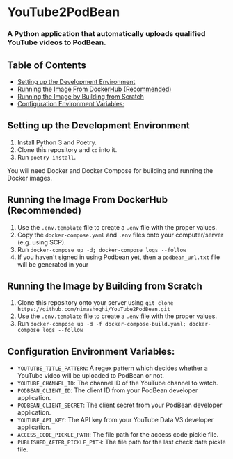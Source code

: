 # YouTube2PodBean <!-- omit in toc -->

### A Python application that automatically uploads qualified YouTube videos to PodBean. <!-- omit in toc -->

## Table of Contents <!-- omit in toc -->

- [Setting up the Development Environment](#setting-up-the-development-environment)
- [Running the Image From DockerHub (Recommended)](#running-the-image-from-dockerhub-recommended)
- [Running the Image by Building from Scratch](#running-the-image-by-building-from-scratch)
- [Configuration Environment Variables:](#configuration-environment-variables)

## Setting up the Development Environment

1. Install Python 3 and Poetry.
2. Clone this repository and `cd` into it.
3. Run `poetry install`.

You will need Docker and Docker Compose for building and running the Docker images.

## Running the Image From DockerHub (Recommended)

1. Use the `.env.template` file to create a `.env` file with the proper values.
2. Copy the `docker-compose.yaml` and `.env` files onto your computer/server (e.g. using SCP).
3. Run `docker-compose up -d; docker-compose logs --follow`
4. If you haven't signed in using Podbean yet, then a `podbean_url.txt` file will be generated in your

## Running the Image by Building from Scratch

1. Clone this repository onto your server using `git clone https://github.com/nimashoghi/YouTube2PodBean.git`
2. Use the `.env.template` file to create a `.env` file with the proper values.
3. Run `docker-compose up -d -f docker-compose-build.yaml; docker-compose logs --follow`

## Configuration Environment Variables:

-   `YOUTUTBE_TITLE_PATTERN`: A regex pattern which decides whether a YouTube video will be uploaded to PodBean or not.
-   `YOUTUBE_CHANNEL_ID`: The channel ID of the YouTube channel to watch.
-   `PODBEAN_CLIENT_ID`: The client ID from your PodBean developer application.
-   `PODBEAN_CLIENT_SECRET`: The client secret from your PodBean developer application.
-   `YOUTUBE_API_KEY`: The API key from your YouTube Data V3 developer application.
-   `ACCESS_CODE_PICKLE_PATH`: The file path for the access code pickle file.
-   `PUBLISHED_AFTER_PICKLE_PATH`: The file path for the last check date pickle file.
